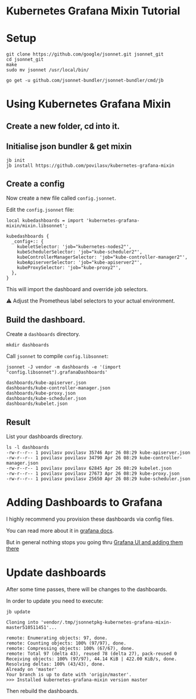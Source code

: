 # Kubernetes Grafana Mixin Tutorial

# Setup


```
git clone https://github.com/google/jsonnet.git jsonnet_git
cd jsonnet_git
make
sudo mv jsonnet /usr/local/bin/
```

```
go get -u github.com/jsonnet-bundler/jsonnet-bundler/cmd/jb
```

# Using Kubernetes Grafana Mixin

## Create a new folder, cd into it.

## Initialise json bundler & get mixin

```
jb init
jb install https://github.com/povilasv/kubernetes-grafana-mixin
```

## Create a config

Now create a new file called `config.jsonnet`.

Edit the `config.jsonnet` file:

```
local kubedashboards = import 'kubernetes-grafana-mixin/mixin.libsonnet';

kubedashboards {
  _config+:: {
    kubeletSelector: 'job="kubernetes-nodes2"',
    kubeSchedulerSelector: 'job="kube-scheduler2"',
    kubeControllerManagerSelector: 'job="kube-controller-manager2"',
    kubeApiserverSelector: 'job="kube-apiserver2"',
    kubeProxySelector: 'job="kube-proxy2"',
  },
}
```

This will import the dashboard and override job selectors. 

:warning: Adjust the Prometheus label selectors to your actual environment.

## Build the dashboard.

Create a `dashboards` directory.

```
mkdir dashboards
```

Call `jsonnet` to compile `config.libsonnet`:

```
jsonnet -J vendor -m dashboards -e '(import "config.libsonnet").grafanaDashboards'
```

```
dashboards/kube-apiserver.json
dashboards/kube-controller-manager.json
dashboards/kube-proxy.json
dashboards/kube-scheduler.json
dashboards/kubelet.json
```


## Result

List your dashboards directory. 

```
ls -l dashboards
-rw-r--r-- 1 povilasv povilasv 35746 Apr 26 08:29 kube-apiserver.json
-rw-r--r-- 1 povilasv povilasv 34790 Apr 26 08:29 kube-controller-manager.json
-rw-r--r-- 1 povilasv povilasv 62845 Apr 26 08:29 kubelet.json
-rw-r--r-- 1 povilasv povilasv 27673 Apr 26 08:29 kube-proxy.json
-rw-r--r-- 1 povilasv povilasv 25650 Apr 26 08:29 kube-scheduler.json
```

# Adding Dashboards to Grafana

I highly recommend you provision these dashboards via config files.

You can read more about it in [grafana docs](https://grafana.com/docs/administration/provisioning/#dashboards).

But in general nothing stops you going thru [Grafana UI and adding them there](https://grafana.com/docs/reference/export_import/#importing-a-dashboard)

# Update dashboards

After some time passes, there will be changes to the dashboards. 

In order to update you need to execute:

```
jb update 
```

```
Cloning into 'vendor/.tmp/jsonnetpkg-kubernetes-grafana-mixin-master510511451'...

remote: Enumerating objects: 97, done.
remote: Counting objects: 100% (97/97), done.
remote: Compressing objects: 100% (67/67), done.
remote: Total 97 (delta 43), reused 78 (delta 27), pack-reused 0
Receiving objects: 100% (97/97), 44.14 KiB | 422.00 KiB/s, done.
Resolving deltas: 100% (43/43), done.
Already on 'master'
Your branch is up to date with 'origin/master'.
>>> Installed kubernetes-grafana-mixin version master
```

Then rebuild the dashboards.
